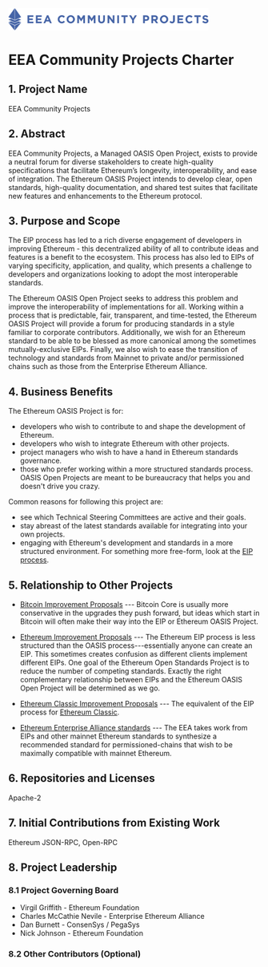 <img src="artwork/eea-oneline.png" width="400">

# EEA Community Projects Charter 

## 1. Project Name

EEA Community Projects

## 2. Abstract

EEA Community Projects, a Managed OASIS Open Project, exists to provide a neutral forum for diverse stakeholders to create high-quality specifications that facilitate Ethereum’s longevity, interoperability, and ease of integration. The Ethereum OASIS Project intends to develop clear, open standards, high-quality documentation, and shared test suites that facilitate new features and enhancements to the Ethereum protocol.

## 3. Purpose and Scope

The EIP process has led to a rich diverse engagement of developers in improving Ethereum - this decentralized ability of all to contribute ideas and features is a benefit to the ecosystem. This process has also led to EIPs of varying specificity, application, and quality, which presents a challenge to developers and organizations looking to adopt the most interoperable standards. 

The Ethereum OASIS Open Project seeks to address this problem and improve the interoperability of implementations for all. Working within a process that is predictable, fair, transparent, and time-tested, the Ethereum OASIS Project will provide a forum for producing standards in a style familiar to corporate contributors. Additionally, we wish for an Ethereum standard to be able to be blessed as more canonical among the sometimes mutually-exclusive EIPs. Finally, we also wish to ease the transition of technology and standards from Mainnet to private and/or permissioned chains such as those from the Enterprise Ethereum Alliance.

## 4. Business Benefits

The Ethereum OASIS Project is for:
* developers who wish to contribute to and shape the development of Ethereum.
* developers who wish to integrate Ethereum with other projects.
* project managers who wish to have a hand in Ethereum standards governance.
* those who prefer working within a more structured standards process.  OASIS Open Projects are meant to be bureaucracy that helps you and doesn't drive you crazy.

Common reasons for following this project are:
* see which Technical Steering Committees are active and their goals.
* stay abreast of the latest standards available for integrating into your own projects.
* engaging with Ethereum's development and standards in a more structured environment.  For something more free-form, look at the [EIP process](http://eips.ethereum.org).


## 5. Relationship to Other Projects

* [Bitcoin Improvement Proposals](https://bitcoincore.org/en/bips/) --- Bitcoin Core is usually more conservative in the upgrades they push forward, but ideas which start in Bitcoin will often make their way into the EIP or Ethereum OASIS Project.

* [Ethereum Improvement Proposals](https://eips.ethereum.org) --- The Ethereum EIP process is less structured than the OASIS process---essentially anyone can create an EIP.  This sometimes creates confusion as different clients implement different EIPs.  One goal of the Ethereum Open Standards Project is to reduce the number of competing standards.  Exactly the right complementary relationship between EIPs and the Ethereum OASIS Open Project will be determined as we go.

* [Ethereum Classic Improvement Proposals](https://github.com/ethereumproject/ECIPs) --- The equivalent of the EIP process for [Ethereum Classic](https://ethereumclassic.org/).

* [Ethereum Enterprise Alliance standards](https://entethalliance.org/technical-documents/) --- The EEA takes work from EIPs and other mainnet Ethereum standards to synthesize a recommended standard for permissioned-chains that wish to be maximally compatible with mainnet Ethereum.


## 6. Repositories and Licenses

Apache-2

## 7. Initial Contributions from Existing Work

Ethereum JSON-RPC, 
Open-RPC

## 8. Project Leadership
### 8.1 Project Governing Board

* Virgil Griffith - Ethereum Foundation 
* Charles McCathie Nevile - Enterprise Ethereum Alliance
* Dan Burnett - ConsenSys / PegaSys
* Nick Johnson - Ethereum Foundation


### 8.2 Other Contributors (Optional)
